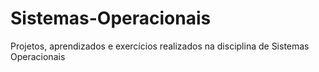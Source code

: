 # Sistemas-Operacionais
Projetos, aprendizados e exercícios realizados na disciplina de Sistemas Operacionais
